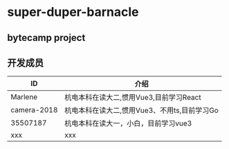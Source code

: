 # super-duper-barnacle
bytecamp project
---

## 开发成员

|  ID   | 介绍  |
|  ----  | ----  |
| Marlene  | 杭电本科在读大二,惯用Vue3,目前学习React |
| camera-2018 | 杭电本科在读大二,惯用Vue3、不用ts,目前学习Go |
| 35507187 | 杭电本科在读大一，小白，目前学习vue3         |
| xxx | xxx |
